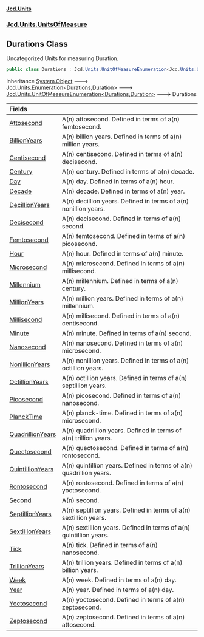 #### [Jcd.Units](index.md 'index')
### [Jcd.Units.UnitsOfMeasure](Jcd.Units.UnitsOfMeasure.md 'Jcd.Units.UnitsOfMeasure')

## Durations Class

Uncategorized Units for measuring Duration.

```csharp
public class Durations : Jcd.Units.UnitOfMeasureEnumeration<Jcd.Units.UnitsOfMeasure.Durations, Jcd.Units.UnitTypes.Duration>
```

Inheritance [System.Object](https://docs.microsoft.com/en-us/dotnet/api/System.Object 'System.Object') &#129106; [Jcd.Units.Enumeration&lt;](Jcd.Units.Enumeration_TEnumeration,T_.md 'Jcd.Units.Enumeration<TEnumeration,T>')[Durations](Jcd.Units.UnitsOfMeasure.Durations.md 'Jcd.Units.UnitsOfMeasure.Durations')[,](Jcd.Units.Enumeration_TEnumeration,T_.md 'Jcd.Units.Enumeration<TEnumeration,T>')[Duration](Jcd.Units.UnitTypes.Duration.md 'Jcd.Units.UnitTypes.Duration')[&gt;](Jcd.Units.Enumeration_TEnumeration,T_.md 'Jcd.Units.Enumeration<TEnumeration,T>') &#129106; [Jcd.Units.UnitOfMeasureEnumeration&lt;](Jcd.Units.UnitOfMeasureEnumeration_TEnumeration,T_.md 'Jcd.Units.UnitOfMeasureEnumeration<TEnumeration,T>')[Durations](Jcd.Units.UnitsOfMeasure.Durations.md 'Jcd.Units.UnitsOfMeasure.Durations')[,](Jcd.Units.UnitOfMeasureEnumeration_TEnumeration,T_.md 'Jcd.Units.UnitOfMeasureEnumeration<TEnumeration,T>')[Duration](Jcd.Units.UnitTypes.Duration.md 'Jcd.Units.UnitTypes.Duration')[&gt;](Jcd.Units.UnitOfMeasureEnumeration_TEnumeration,T_.md 'Jcd.Units.UnitOfMeasureEnumeration<TEnumeration,T>') &#129106; Durations

| Fields | |
| :--- | :--- |
| [Attosecond](Jcd.Units.UnitsOfMeasure.Durations.Attosecond.md 'Jcd.Units.UnitsOfMeasure.Durations.Attosecond') | A(n) attosecond. Defined in terms of a(n) femtosecond. |
| [BillionYears](Jcd.Units.UnitsOfMeasure.Durations.BillionYears.md 'Jcd.Units.UnitsOfMeasure.Durations.BillionYears') | A(n) billion years. Defined in terms of a(n) million years. |
| [Centisecond](Jcd.Units.UnitsOfMeasure.Durations.Centisecond.md 'Jcd.Units.UnitsOfMeasure.Durations.Centisecond') | A(n) centisecond. Defined in terms of a(n) decisecond. |
| [Century](Jcd.Units.UnitsOfMeasure.Durations.Century.md 'Jcd.Units.UnitsOfMeasure.Durations.Century') | A(n) century. Defined in terms of a(n) decade. |
| [Day](Jcd.Units.UnitsOfMeasure.Durations.Day.md 'Jcd.Units.UnitsOfMeasure.Durations.Day') | A(n) day. Defined in terms of a(n) hour. |
| [Decade](Jcd.Units.UnitsOfMeasure.Durations.Decade.md 'Jcd.Units.UnitsOfMeasure.Durations.Decade') | A(n) decade. Defined in terms of a(n) year. |
| [DecillionYears](Jcd.Units.UnitsOfMeasure.Durations.DecillionYears.md 'Jcd.Units.UnitsOfMeasure.Durations.DecillionYears') | A(n) decillion years. Defined in terms of a(n) nonillion years. |
| [Decisecond](Jcd.Units.UnitsOfMeasure.Durations.Decisecond.md 'Jcd.Units.UnitsOfMeasure.Durations.Decisecond') | A(n) decisecond. Defined in terms of a(n) second. |
| [Femtosecond](Jcd.Units.UnitsOfMeasure.Durations.Femtosecond.md 'Jcd.Units.UnitsOfMeasure.Durations.Femtosecond') | A(n) femtosecond. Defined in terms of a(n) picosecond. |
| [Hour](Jcd.Units.UnitsOfMeasure.Durations.Hour.md 'Jcd.Units.UnitsOfMeasure.Durations.Hour') | A(n) hour. Defined in terms of a(n) minute. |
| [Microsecond](Jcd.Units.UnitsOfMeasure.Durations.Microsecond.md 'Jcd.Units.UnitsOfMeasure.Durations.Microsecond') | A(n) microsecond. Defined in terms of a(n) millisecond. |
| [Millennium](Jcd.Units.UnitsOfMeasure.Durations.Millennium.md 'Jcd.Units.UnitsOfMeasure.Durations.Millennium') | A(n) millennium. Defined in terms of a(n) century. |
| [MillionYears](Jcd.Units.UnitsOfMeasure.Durations.MillionYears.md 'Jcd.Units.UnitsOfMeasure.Durations.MillionYears') | A(n) million years. Defined in terms of a(n) millennium. |
| [Millisecond](Jcd.Units.UnitsOfMeasure.Durations.Millisecond.md 'Jcd.Units.UnitsOfMeasure.Durations.Millisecond') | A(n) millisecond. Defined in terms of a(n) centisecond. |
| [Minute](Jcd.Units.UnitsOfMeasure.Durations.Minute.md 'Jcd.Units.UnitsOfMeasure.Durations.Minute') | A(n) minute. Defined in terms of a(n) second. |
| [Nanosecond](Jcd.Units.UnitsOfMeasure.Durations.Nanosecond.md 'Jcd.Units.UnitsOfMeasure.Durations.Nanosecond') | A(n) nanosecond. Defined in terms of a(n) microsecond. |
| [NonillionYears](Jcd.Units.UnitsOfMeasure.Durations.NonillionYears.md 'Jcd.Units.UnitsOfMeasure.Durations.NonillionYears') | A(n) nonillion years. Defined in terms of a(n) octillion years. |
| [OctillionYears](Jcd.Units.UnitsOfMeasure.Durations.OctillionYears.md 'Jcd.Units.UnitsOfMeasure.Durations.OctillionYears') | A(n) octillion years. Defined in terms of a(n) septillion years. |
| [Picosecond](Jcd.Units.UnitsOfMeasure.Durations.Picosecond.md 'Jcd.Units.UnitsOfMeasure.Durations.Picosecond') | A(n) picosecond. Defined in terms of a(n) nanosecond. |
| [PlanckTime](Jcd.Units.UnitsOfMeasure.Durations.PlanckTime.md 'Jcd.Units.UnitsOfMeasure.Durations.PlanckTime') | A(n) planck-time. Defined in terms of a(n) microsecond. |
| [QuadrillionYears](Jcd.Units.UnitsOfMeasure.Durations.QuadrillionYears.md 'Jcd.Units.UnitsOfMeasure.Durations.QuadrillionYears') | A(n) quadrillion years. Defined in terms of a(n) trillion years. |
| [Quectosecond](Jcd.Units.UnitsOfMeasure.Durations.Quectosecond.md 'Jcd.Units.UnitsOfMeasure.Durations.Quectosecond') | A(n) quectosecond. Defined in terms of a(n) rontosecond. |
| [QuintillionYears](Jcd.Units.UnitsOfMeasure.Durations.QuintillionYears.md 'Jcd.Units.UnitsOfMeasure.Durations.QuintillionYears') | A(n) quintillion years. Defined in terms of a(n) quadrillion years. |
| [Rontosecond](Jcd.Units.UnitsOfMeasure.Durations.Rontosecond.md 'Jcd.Units.UnitsOfMeasure.Durations.Rontosecond') | A(n) rontosecond. Defined in terms of a(n) yoctosecond. |
| [Second](Jcd.Units.UnitsOfMeasure.Durations.Second.md 'Jcd.Units.UnitsOfMeasure.Durations.Second') | A(n) second. |
| [SeptillionYears](Jcd.Units.UnitsOfMeasure.Durations.SeptillionYears.md 'Jcd.Units.UnitsOfMeasure.Durations.SeptillionYears') | A(n) septillion years. Defined in terms of a(n) sextillion years. |
| [SextillionYears](Jcd.Units.UnitsOfMeasure.Durations.SextillionYears.md 'Jcd.Units.UnitsOfMeasure.Durations.SextillionYears') | A(n) sextillion years. Defined in terms of a(n) quintillion years. |
| [Tick](Jcd.Units.UnitsOfMeasure.Durations.Tick.md 'Jcd.Units.UnitsOfMeasure.Durations.Tick') | A(n) tick. Defined in terms of a(n) nanosecond. |
| [TrillionYears](Jcd.Units.UnitsOfMeasure.Durations.TrillionYears.md 'Jcd.Units.UnitsOfMeasure.Durations.TrillionYears') | A(n) trillion years. Defined in terms of a(n) billion years. |
| [Week](Jcd.Units.UnitsOfMeasure.Durations.Week.md 'Jcd.Units.UnitsOfMeasure.Durations.Week') | A(n) week. Defined in terms of a(n) day. |
| [Year](Jcd.Units.UnitsOfMeasure.Durations.Year.md 'Jcd.Units.UnitsOfMeasure.Durations.Year') | A(n) year. Defined in terms of a(n) day. |
| [Yoctosecond](Jcd.Units.UnitsOfMeasure.Durations.Yoctosecond.md 'Jcd.Units.UnitsOfMeasure.Durations.Yoctosecond') | A(n) yoctosecond. Defined in terms of a(n) zeptosecond. |
| [Zeptosecond](Jcd.Units.UnitsOfMeasure.Durations.Zeptosecond.md 'Jcd.Units.UnitsOfMeasure.Durations.Zeptosecond') | A(n) zeptosecond. Defined in terms of a(n) attosecond. |
